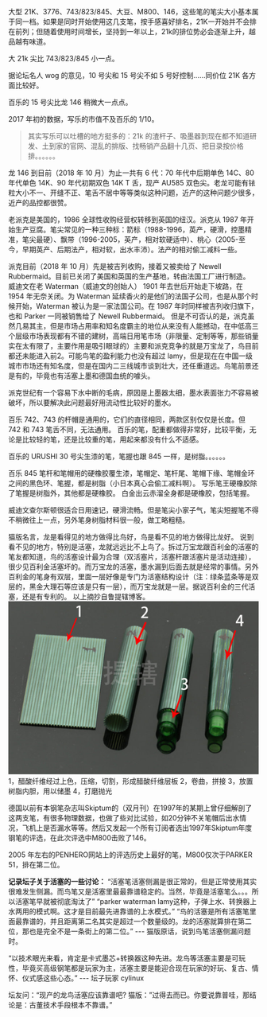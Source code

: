 大型 21K、3776、743/823/845、大豆、M800、146，这些笔的笔尖大小基本属于同一档。如果是同时开始使用这几支笔，按手感喜好排名，21K一开始并不会排在前列；但随着使用时间增长，坚持到一年以上，21k的排位势必会逐渐上升，越品越有味道。

大 21k 尖比 743/823/845 小一点。

据论坛名人 wog 的意见，10 号尖和 15 号尖不如 5 号好控制……同价位 21K 各方面比较好。

百乐的 15 号尖比龙 146 稍微大一点点。

2017 年初的数据，写乐的市值不及百乐的 1/10。
> 其实写乐可以吐槽的地方挺多的：21k 的渣杆子、吸墨器到现在都不知道研发、土到家的官网、混乱的排版、找畅销产品翻十几页、把目录按价格排。。。。。。


龙 146 到目前（2018 年 10 月）为止一共有 6 代：70 年代中后期单色 14C、80 年代单色 14K、90 年代初期双色 14K T 舌，现产 AU585 双色尖。老龙可能有铱粒大小不一、开缝不正、笔舌不居中等等类似这种问题，近产的这种问题少很多，近产的品控都很赞。

老派克是美国的，1986 全球性收购经营权转移到英国的纽汉。派克从 1987 年开始生产豆腐。笔尖常见的一种三种标：箭标（1988-1996，英产，硬滑，控墨精准，笔尖最硬）、飘带（1996-2005，英产，相对软硬适中）、桃心（2005-至今，早期英产、后期法产，相对软，出水丰沛）。法产的相对偷工减料一些。

派克目前（2018 年 10 月）先是被吉列收购，接着又被卖给了 Newell Rubbermaid。目前已关闭了美国和英国的生产基地，转由法国工厂进行制造。
威迪文在老 Waterman（威迪文的创始人） 1901 年去世后开始走下坡路，在 1954 年无奈关闭。为 Waterman 延续香火的是他们的法国子公司，也是从那个时候开始，Waterman 被认为是一家法国公司。在 1987 年时同样被吉列收归旗下，也和 Parker 一同被销售给了 Newell Rubbermaid。 
但是不可否认的是，派克虽然几易其主，但是市场占用率和知名度霸主的地位从来没有人能撼动，在中低高三个层级市场表现都有不错的建树，高端日用笔市场（非限量、定制等等，那些销量实在太有限了，主要作用是吸引眼球的）主要和派克竞争的就是万宝龙了，鸟目前都还未能进入前2。可能鸟笔的盈利能力也没有超过 lamy，但是现在在中国一级城市市场还有知名度，但是在国内二三线城市谈到壮大，还任重道远。鸟笔前景还是有的，毕竟也有活塞上墨和德国血统的噱头。

派克世纪有一个容易下水中断的毛病，原因是上墨器太细，墨水表面张力不容易被破坏，所以要解决此问题最好用流动性比较好的墨水。

百乐 742、743 的杆帽是通用的，它们的直径相同，两款区别仅仅是长度。但 742 和 743 笔舌不同，无法通用。
百乐的笔，配重都做得非常好，比较平衡，无论是比较轻的笔，还是比较重的笔，用起来都没有什么不适感。

百乐的 URUSHI 30 号尖生漆的笔，笔握也跟 845 一样，是树脂。。。。。。

百乐 845 笔杆和笔帽用的硬橡胶覆生漆，笔帽定、笔杆尾、笔帽下缘、笔帽金环之间的黑色环、笔握，都是树脂（小日本真心会偷工减料啊）。
写乐笔王硬橡胶除了笔握是树脂外，其他都是硬橡胶。
白金出云赤溜全身都是硬橡胶，包括笔握。


威迪文查尔斯顿很适合日用速记，硬滑流畅。但是笔尖小家子气，笔尖短握笔不得不稍微往上一点，另外笔身树脂材料很一般，做工略粗糙。

猫版名言，龙是看得见的地方做得比鸟好，鸟是看不见的地方做得比龙好。
说到看不见的地方，特别是活塞，龙就远远比不上鸟了。拆过万宝龙跟百利金的活塞的笔友都知道，鸟的活塞设计最为合理（双活塞片，活塞杆跟活塞片是活动连接），很少见百利金活塞坏的。而万宝龙的活塞，墨水漏到后面去就是经常的事情。另外百利金的笔身有双层，里面一层好像是专门为活塞结构设计（注：绿条蓝条等是双层的，黑金大理石等应该是只有一层），而万宝龙就是一层。据说百利金的三代活塞，还是有专利的。
以上摘抄自鲁提辖博客。
![image](./1.png)1，醋酸纤维经过上色，压缩，切割，形成醋酸纤维层板
2，卷曲，拼接
3，放置树脂内胆，用以储墨
4，打磨抛光



德国以前有本钢笔杂志叫Skiptum的（双月刊）在1997年的某期上曾仔细解剖了这两支笔，有很多物理数据，也做了些对比试验，如20分钟不关笔帽后出水情况，飞机上是否漏水等等。然后又发起一个所有订阅者选出1997年Skiptum年度钢笔的评选，在此次评选中M800击败了146。


2005 年左右的PENHERO网站上的评选历史上最好的笔，M800仅次于PARKER 51，排在第二位。

**记录坛子关于活塞的一些讨论：**
“活塞笔活塞侧漏是很正常的，但是正常使用其实很难发生侧漏。而鸟笔又是活塞里最最靠谱稳定的。当然，毕竟是活塞笔么。。。所以活塞笔早就被彻底淘汰了” 
“parker waterman lamy这种，子弹上水、转换器上水两用的模式啊。这才是目前最先进靠谱的上水模式。”
“鸟的活塞是所有活塞笔里面最靠谱的，并且距离第二名其实是超过一个数量级的。龙的活塞就算排在第二位，那也是完全不是一条街上的第二位。”
--- 猫版原话，说到鸟笔活塞侧漏问题时。


“以技术眼光来看，肯定是卡式墨芯+转换器这种先进。龙鸟等活塞主要是可玩性，毕竟买高级钢笔都是玩家为主，活塞主要是能迎合现在玩家的好玩、复古、情怀、仪式感这些心态。”
--- 坛子玩家 cylinux

坛友问：“现产的龙鸟活塞应该靠谱吧?
猫版：”过得去而已。你要说靠普哇，那结论是：古董技术手段根本不靠谱。”

